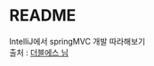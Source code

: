# README



IntelliJ에서 springMVC 개발 따라해보기 <br/>
출처 : [더블에스 님](https://doublesprogramming.tistory.com/171)

